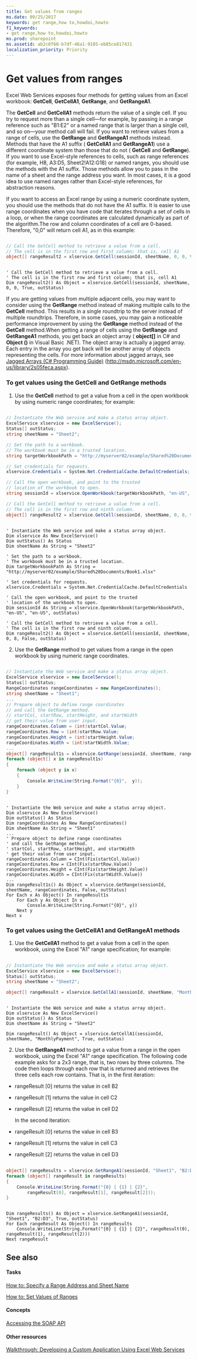 ```yaml
---
title: Get values from ranges
ms.date: 09/25/2017
keywords: get range,how to,howdoi,howto
f1_keywords:
- get range,how to,howdoi,howto
ms.prod: sharepoint
ms.assetid: ab2c0f60-b7df-46a1-9105-eb85ce817431
localization_priority: Priority
---
```



# Get values from ranges

Excel Web Services exposes four methods for getting values from an Excel workbook: **GetCell**, **GetCellA1**, **GetRange**, and **GetRangeA1**. 
  
    
    

The **GetCell** and **GetCellA1** methods return the value of a single cell. If you try to request more than a single cell—for example, by passing in a range reference such as "B1:E2" or a named range that is larger than a single cell, and so on—your method call will fail. If you want to retrieve values from a range of cells, use the **GetRange** and **GetRangeA1** methods instead.
Methods that have the A1 suffix ( **GetCellA1** and **GetRangeA1**) use a different coordinate system than those that do not ( **GetCell** and **GetRange**). If you want to use Excel-style references to cells, such as range references (for example, H8, A3:D5, Sheet2!A12:G18) or named ranges, you should use the methods with the A1 suffix. Those methods allow you to pass in the name of a sheet and the range address you want. In most cases, it is a good idea to use named ranges rather than Excel-style references, for abstraction reasons.
  
    
    

If you want to access an Excel range by using a numeric coordinate system, you should use the methods that do not have the A1 suffix. It is easier to use range coordinates when you have code that iterates through a set of cells in a loop, or when the range coordinates are calculated dynamically as part of the algorithm.The row and column coordinates of a cell are 0-based. Therefore, "0,0" will return cell A1, as in this example:


```cs

// Call the GetCell method to retrieve a value from a cell.
// The cell is in the first row and first column; that is, cell A1
object[] rangeResult2 = xlservice.GetCell(sessionId, sheetName, 0, 0, true, out outStatus);
```




```VB.net

' Call the GetCell method to retrieve a value from a cell.
' The cell is in the first row and first column; that is, cell A1
Dim rangeResult2() As Object = xlservice.GetCell(sessionId, sheetName, 0, 0, True, outStatus)
```

If you are getting values from multiple adjacent cells, you may want to consider using the **GetRange** method instead of making multiple calls to the **GetCell** method. This results in a single roundtrip to the server instead of multiple roundtrips. Therefore, in some cases, you may gain a noticeable performance improvement by using the **GetRange** method instead of the **GetCell** method.When getting a range of cells using the **GetRange** and **GetRangeA1** methods, you get back an object array ( **object[]** in C# and **Object ()** in Visual Basic .NET). The object array is actually a jagged array. Each entry in the array you get back will be another array of objects representing the cells. For more information about jagged arrays, see [Jagged Arrays (C# Programming Guide)](http://msdn.microsoft.com/en-us/library/2s05feca.aspx) (http://msdn.microsoft.com/en-us/library/2s05feca.aspx).
### To get values using the GetCell and GetRange methods


1. Use the **GetCell** method to get a value from a cell in the open workbook by using numeric range coordinates; for example:
    
```cs
  
// Instantiate the Web service and make a status array object.
ExcelService xlservice = new ExcelService();
Status[] outStatus;
string sheetName = "Sheet2";

// Set the path to a workbook.
// The workbook must be in a trusted location.
string targetWorkbookPath = "http://myserver02/example/Shared%20Documents/Book1.xlsx";

// Set credentials for requests.
xlservice.Credentials = System.Net.CredentialCache.DefaultCredentials;

// Call the open workbook, and point to the trusted 
// location of the workbook to open.
string sessionId = xlservice.OpenWorkbook(targetWorkbookPath, "en-US", "en-US", out outStatus);

// Call the GetCell method to retrieve a value from a cell.
// The cell is in the first row and ninth column.
object[] rangeResult2 = xlservice.GetCell(sessionId, sheetName, 0, 8, false, out outStatus);
```


```VB.net
  
' Instantiate the Web service and make a status array object.
Dim xlservice As New ExcelService()
Dim outStatus() As Status
Dim sheetName As String = "Sheet2"

' Set the path to a workbook.
' The workbook must be in a trusted location.
Dim targetWorkbookPath As String = "http://myserver02/example/Shared%20Documents/Book1.xlsx"

' Set credentials for requests.
xlservice.Credentials = System.Net.CredentialCache.DefaultCredentials

' Call the open workbook, and point to the trusted 
' location of the workbook to open.
Dim sessionId As String = xlservice.OpenWorkbook(targetWorkbookPath, "en-US", "en-US", outStatus)

' Call the GetCell method to retrieve a value from a cell.
' The cell is in the first row and ninth column.
Dim rangeResult2() As Object = xlservice.GetCell(sessionId, sheetName, 0, 8, False, outStatus)
```

2. Use the **GetRange** method to get values from a range in the open workbook by using numeric range coordinates.
    
```cs
  
// Instantiate the Web service and make a status array object.
ExcelService xlservice = new ExcelService();
Status[] outStatus;
RangeCoordinates rangeCoordinates = new RangeCoordinates();
string sheetName = "Sheet1";
...
// Prepare object to define range coordinates
// and call the GetRange method.
// startCol, startRow, startHeight, and startWidth
// get their value from user input.
rangeCoordinates.Column = (int)startCol.Value;
rangeCoordinates.Row = (int)startRow.Value;
rangeCoordinates.Height = (int)startHeight.Value;
rangeCoordinates.Width = (int)startWidth.Value;
...
object[] rangeResult1s = xlservice.GetRange(sessionId, sheetName, rangeCoordinates, false, out outStatus);
foreach (object[] x in rangeResult1s)
{
    foreach (object y in x)
    {
        Console.WriteLine(String.Format("{0}",  y));
    }
}
```


```VB.net
  
' Instantiate the Web service and make a status array object.
Dim xlservice As New ExcelService()
Dim outStatus() As Status
Dim rangeCoordinates As New RangeCoordinates()
Dim sheetName As String = "Sheet1"
...
' Prepare object to define range coordinates
' and call the GetRange method.
' startCol, startRow, startHeight, and startWidth
' get their value from user input.
rangeCoordinates.Column = CInt(Fix(startCol.Value))
rangeCoordinates.Row = CInt(Fix(startRow.Value))
rangeCoordinates.Height = CInt(Fix(startHeight.Value))
rangeCoordinates.Width = CInt(Fix(startWidth.Value))
...
Dim rangeResult1s() As Object = xlservice.GetRange(sessionId, sheetName, rangeCoordinates, False, outStatus)
For Each x As Object() In rangeResult1s
    For Each y As Object In x
        Console.WriteLine(String.Format("{0}", y))
    Next y
Next x
```


### To get values using the GetCellA1 and GetRangeA1 methods


1. Use the **GetCellA1** method to get a value from a cell in the open workbook, using the Excel "A1" range specification; for example:
    
```cs
  
// Instantiate the Web service and make a status array object.
ExcelService xlservice = new ExcelService();
Status[] outStatus;
string sheetName = "Sheet2";

object[] rangeResult = xlservice.GetCellA1(sessionId, sheetName, "MonthlyPayment", true, out outStatus);
```


```VB.net
  
' Instantiate the Web service and make a status array object.
Dim xlservice As New ExcelService()
Dim outStatus() As Status
Dim sheetName As String = "Sheet2"

Dim rangeResult() As Object = xlservice.GetCellA1(sessionId, sheetName, "MonthlyPayment", True, outStatus)
```

2. Use the **GetRangeA1** method to get a value from a range in the open workbook, using the Excel "A1" range specification. The following code example asks for a 2x3 range, that is, two rows by three columns. The code then loops through each row that is returned and retrieves the three cells each row contains. That is, in the first iteration:
    
  - rangeResult [0] returns the value in cell B2
    
  
  - rangeResult [1] returns the value in cell C2
    
  
  - rangeResult [2] returns the value in cell D2
    
    In the second iteration:
    
  
  - rangeResult [0] returns the value in cell B3
    
  
  - rangeResult [1] returns the value in cell C3
    
  
  - rangeResult [2] returns the value in cell D3
    
  

```cs
  
object[] rangeResults = xlservice.GetRangeA1(sessionId, "Sheet1", "B2:D3", true, out outStatus);
foreach (object[] rangeResult in rangeResults)
{
    Console.WriteLine(String.Format("{0} | {1} | {2}", 
        rangeResult[0], rangeResult[1], rangeResult[2]));
}

```


```VB.net
  
Dim rangeResults() As Object = xlservice.GetRangeA1(sessionId, "Sheet1", "B2:D3", True, outStatus)
For Each rangeResult As Object() In rangeResults
    Console.WriteLine(String.Format("{0} | {1} | {2}", rangeResult(0), rangeResult(1), rangeResult(2)))
Next rangeResult
```


## See also


#### Tasks


  
    
    
 [How to: Specify a Range Address and Sheet Name](how-to-specify-a-range-address-and-sheet-name.md)
  
    
    
 [How to: Set Values of Ranges](how-to-set-values-of-ranges.md)
#### Concepts


  
    
    
 [Accessing the SOAP API](accessing-the-soap-api.md)
#### Other resources


  
    
    
 [Walkthrough: Developing a Custom Application Using Excel Web Services](walkthrough-developing-a-custom-application-using-excel-web-services.md)
